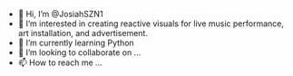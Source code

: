 - 👋 Hi, I’m @JosiahSZN1
- 👀 I’m interested in creating reactive visuals for live music performance, art installation, and advertisement.
- 🌱 I’m currently learning Python
- 💞️ I’m looking to collaborate on ...
- 📫 How to reach me ...

<!---
JosiahSZN1/JosiahSZN1 is a ✨ special ✨ repository because its `README.md` (this file) appears on your GitHub profile.
You can click the Preview link to take a look at your changes.
--->
